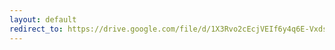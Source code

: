 ```yaml
---
layout: default
redirect_to: https://drive.google.com/file/d/1X3Rvo2cEcjVEIf6y4q6E-VxdsL59d-yx/view?usp=sharing
---
```

